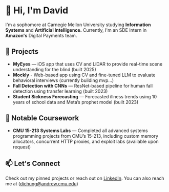 # 👋 Hi, I'm David

I'm a sophomore at Carnegie Mellon University studying **Information Systems** and **Artificial Intelligence.** Currently, I'm an SDE Intern in **Amazon's** Digital Payments team.

## 🚀 Projects

- **MyEyes** — iOS app that uses CV and LiDAR to provide real-time scene understanding for the blind (built 2025)
- **Mockly** - Web-based app using CV and fine-tuned LLM to evaluate behavioral interviews (currently building mvp...)
- **Fall Detection with CNNs** — ResNet-based pipeline for human fall detection using transfer learning (built 2023)
- **Student Sickness Forecasting** — Forecasted illness trends using 10 years of school data and Meta’s prophet model (built 2023)

## 🧠 Notable Coursework

- **CMU 15-213 Systems Labs** — Completed all advanced systems programming projects from CMU’s 15-213, including custom memory allocators, concurrent HTTP proxies, and exploit labs (available upon request)

## 📫 Let's Connect

Check out my pinned projects or reach out on [LinkedIn](https://www.linkedin.com/in/davidchung29). You can also reach me at (dichung@andrew.cmu.edu)

